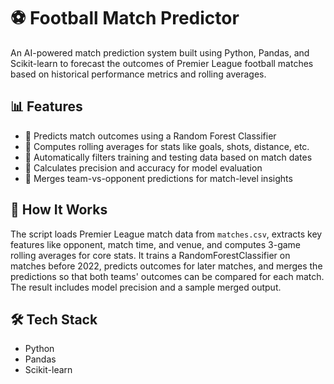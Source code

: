 # ⚽ Football Match Predictor

An AI-powered match prediction system built using Python, Pandas, and Scikit-learn to forecast the outcomes of Premier League football matches based on historical performance metrics and rolling averages.

## 📊 Features

- 🧠 Predicts match outcomes using a Random Forest Classifier
- 🔁 Computes rolling averages for stats like goals, shots, distance, etc.
- 📅 Automatically filters training and testing data based on match dates
- 🧪 Calculates precision and accuracy for model evaluation
- 🔀 Merges team-vs-opponent predictions for match-level insights

## 🧠 How It Works

The script loads Premier League match data from `matches.csv`, extracts key features like opponent, match time, and venue, and computes 3-game rolling averages for core stats. It trains a RandomForestClassifier on matches before 2022, predicts outcomes for later matches, and merges the predictions so that both teams' outcomes can be compared for each match. The result includes model precision and a sample merged output.

## 🛠️ Tech Stack

- Python
- Pandas
- Scikit-learn


